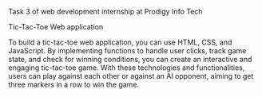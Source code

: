 Task 3 of web development internship at Prodigy Info Tech

Tic-Tac-Toe Web application

To build a tic-tac-toe web application, you can use HTML, CSS, and JavaScript. By implementing functions to handle user clicks, 
track game state, and check for winning conditions, you can create an interactive and engaging tic-tac-toe game. With these technologies 
and functionalities, users can play against each other or against an AI opponent, aiming to get three markers in a row to win the game.

